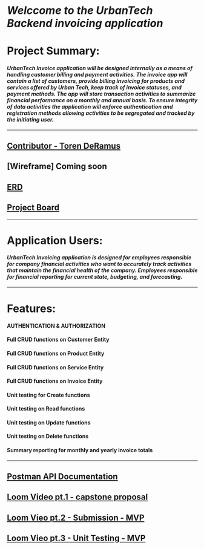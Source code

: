 # ***Welccome to the UrbanTech Backend invoicing application***

# Project Summary:
#### _UrbanTech Invoice application will be designed internally as a means of handling customer billing and payment activities. The invoice app will contain a list of customers, provide billing invoicing for products and services offered by Urban Tech, keep track of invoice statuses, and payment methods. The app will store transaction activities to summarize financial performance on a monthly and annual basis. To ensure integrity of data activities the application will enforce authentication and registration methods allowing activities to be segregated and tracked by the initiating user._ 
----
## [Contributor - Toren DeRamus](https://github.com/tderamus)
## [Wireframe] Coming soon

## [ERD](https://dbdiagram.io/d/Invoice-Management-682292065b2fc4582f4b8e57)

## [Project Board](https://github.com/users/tderamus/projects/11/views/1)
----
# Application Users:
#### _UrbanTech Invoicing application is designed for employees responsible for company financial activities who want to accurately track activities that maintain the financial health of the company. Employees responsible for financial reporting for current state, budgeting, and forecasting._ 

----
# Features:
#### AUTHENTICATION & AUTHORIZATION
#### Full CRUD functions on Customer Entity
#### Full CRUD functions on Product Entity
#### Full CRUD functions on Service Entity
#### Full CRUD functions on Invoice Entity
#### Unit testing for Create functions
#### Unit testing on Read functions
#### Unit testing on Update functions
#### Unit testing on Delete functions
#### Summary reporting for monthly and yearly invoice totals

----
## [Postman API Documentation](https://documenter.getpostman.com/view/36677652/2sB2qi6xDk)
## [Loom Video pt.1 - capstone proposal](https://www.loom.com/share/13d8743ff64f42359225c49ae64fe353?sid=a05b58e2-c454-4de4-bc26-610ec5af7fcc)
## [Loom Vieo pt.2 - Submission - MVP](https://www.loom.com/share/264120e0318040a2a69ec05df9286d25?sid=72fab78b-fac2-4a09-85a2-de5c0f4137e8)
## [Loom Vieo pt.3 - Unit Testing - MVP](https://www.loom.com/share/948a37b3030b4b1a90e0807ed4edffd9?sid=fafc290c-ddb9-433f-afd9-42649c79eec6)
